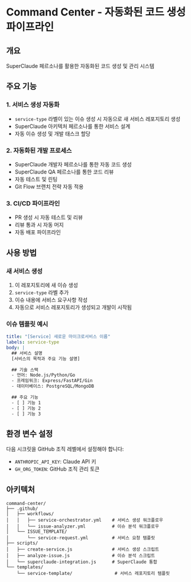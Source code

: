 # Command Center - 자동화된 코드 생성 파이프라인

## 개요
SuperClaude 페르소나를 활용한 자동화된 코드 생성 및 관리 시스템

## 주요 기능

### 1. 서비스 생성 자동화
- `service-type` 라벨이 있는 이슈 생성 시 자동으로 새 서비스 레포지토리 생성
- SuperClaude 아키텍처 페르소나를 통한 서비스 설계
- 자동 이슈 생성 및 개발 태스크 할당

### 2. 자동화된 개발 프로세스
- SuperClaude 개발자 페르소나를 통한 자동 코드 생성
- SuperClaude QA 페르소나를 통한 코드 리뷰
- 자동 테스트 및 린팅
- Git Flow 브랜치 전략 자동 적용

### 3. CI/CD 파이프라인
- PR 생성 시 자동 테스트 및 리뷰
- 리뷰 통과 시 자동 머지
- 자동 배포 파이프라인

## 사용 방법

### 새 서비스 생성
1. 이 레포지토리에 새 이슈 생성
2. `service-type` 라벨 추가
3. 이슈 내용에 서비스 요구사항 작성
4. 자동으로 서비스 레포지토리가 생성되고 개발이 시작됨

### 이슈 템플릿 예시
```yaml
title: "[Service] 새로운 마이크로서비스 이름"
labels: service-type
body: |
  ## 서비스 설명
  [서비스의 목적과 주요 기능 설명]
  
  ## 기술 스택
  - 언어: Node.js/Python/Go
  - 프레임워크: Express/FastAPI/Gin
  - 데이터베이스: PostgreSQL/MongoDB
  
  ## 주요 기능
  - [ ] 기능 1
  - [ ] 기능 2
  - [ ] 기능 3
```

## 환경 변수 설정
다음 시크릿을 GitHub 조직 레벨에서 설정해야 합니다:
- `ANTHROPIC_API_KEY`: Claude API 키
- `GH_ORG_TOKEN`: GitHub 조직 관리 토큰

## 아키텍처
```
command-center/
├── .github/
│   ├── workflows/
│   │   ├── service-orchestrator.yml    # 서비스 생성 워크플로우
│   │   └── issue-analyzer.yml          # 이슈 분석 워크플로우
│   └── ISSUE_TEMPLATE/
│       └── service-request.yml         # 서비스 요청 템플릿
├── scripts/
│   ├── create-service.js               # 서비스 생성 스크립트
│   ├── analyze-issue.js                # 이슈 분석 스크립트
│   └── superclaude-integration.js      # SuperClaude 통합
└── templates/
    └── service-template/                # 서비스 레포지토리 템플릿
```